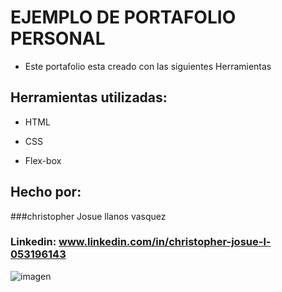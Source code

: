# EJEMPLO DE PORTAFOLIO PERSONAL
- Este portafolio esta creado con las siguientes Herramientas

## Herramientas utilizadas:

- HTML

- CSS

- Flex-box

## Hecho por:

###christopher Josue llanos vasquez

### Linkedin: www.linkedin.com/in/christopher-josue-l-053196143

![imagen](https://cdn1.gnarususercontent.com.br/6/450324/9facae6f-79bf-48f3-b3a9-b4f9284802d7.png)


